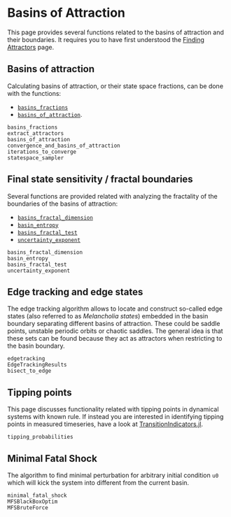 # Basins of Attraction
This page provides several functions related to the basins of attraction and their boundaries. It requires you to have first understood the [Finding Attractors](@ref) page.


## Basins of attraction
Calculating basins of attraction, or their state space fractions, can be done with the functions:
- [`basins_fractions`](@ref)
- [`basins_of_attraction`](@ref).

```@docs
basins_fractions
extract_attractors
basins_of_attraction
convergence_and_basins_of_attraction
iterations_to_converge
statespace_sampler
```

## Final state sensitivity / fractal boundaries
Several functions are provided related with analyzing the fractality of the boundaries of the basins of attraction:

- [`basins_fractal_dimension`](@ref)
- [`basin_entropy`](@ref)
- [`basins_fractal_test`](@ref)
- [`uncertainty_exponent`](@ref)

```@docs
basins_fractal_dimension
basin_entropy
basins_fractal_test
uncertainty_exponent
```

## Edge tracking and edge states
The edge tracking algorithm allows to locate and construct so-called edge states (also referred to as *Melancholia states*) embedded in the basin boundary separating different basins of attraction. These could be saddle points, unstable periodic orbits or chaotic saddles. The general idea is that these sets can be found because they act as attractors when restricting to the basin boundary.

```@docs
edgetracking
EdgeTrackingResults
bisect_to_edge
```

## Tipping points
This page discusses functionality related with tipping points in dynamical systems with known rule. If instead you are interested in identifying tipping points in measured timeseries, have a look at [TransitionIndicators.jl](https://github.com/JuliaDynamics/TransitionIndicators.jl).

```@docs
tipping_probabilities
```

## Minimal Fatal Shock
The algorithm to find minimal perturbation for arbitrary initial condition `u0` which will kick the system into different from the current basin.
```@docs
minimal_fatal_shock
MFSBlackBoxOptim
MFSBruteForce
```